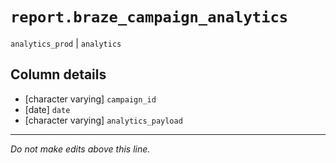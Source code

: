 # `report.braze_campaign_analytics`
`analytics_prod` | `analytics`

## Column details
* [character varying] `campaign_id`
* [date]      `date`
* [character varying] `analytics_payload`

-------------------------------------------------------------------------------
*Do not make edits above this line.*
